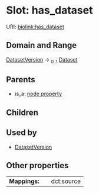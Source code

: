 
# Slot: has_dataset




URI: [biolink:has_dataset](https://w3id.org/biolink/vocab/has_dataset)


## Domain and Range

[DatasetVersion](DatasetVersion.md) &#8594;  <sub>0..1</sub> [Dataset](Dataset.md)

## Parents

 *  is_a: [node property](node_property.md)

## Children


## Used by

 * [DatasetVersion](DatasetVersion.md)

## Other properties

|  |  |  |
| --- | --- | --- |
| **Mappings:** | | dct:source |


